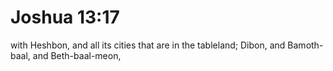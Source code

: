 # Joshua 13:17

with Heshbon, and all its cities that are in the tableland; Dibon, and Bamoth-baal, and Beth-baal-meon,
